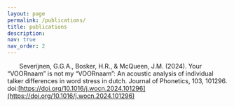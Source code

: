 ```yaml
---
layout: page
permalink: /publications/
title: publications
description:
nav: true
nav_order: 2
---
```


<!-- _pages/publications.md -->

<!-- Bibsearch Feature -->

<i class="fa-solid fa-circle fa-xs"></i> &nbsp;&nbsp;&nbsp;&nbsp;&nbsp;&nbsp; Severĳnen, G.G.A., Bosker, H.R., & McQueen, J.M. (2024). Your “VOORnaam” is not my “VOORnaam”: An acoustic analysis of individual talker differences in word stress in dutch. Journal of Phonetics, 103, 101296. doi:[https://doi.org/10.1016/j.wocn.2024.101296](https://doi.org/10.1016/j.wocn.2024.101296)<br>

[<i class="fa-regular fa-file-pdf"></i> ](https://pdf.sciencedirectassets.com/272464/1-s2.0-S0095447024X00029/1-s2.0-S0095447024000020/main.pdf?X-Amz-Security-Token=IQoJb3JpZ2luX2VjECwaCXVzLWVhc3QtMSJIMEYCIQCxeA%2BQA%2FrjavBCJbgDQIzGXYuUYbyo7BSZ55%2BteAN%2BMQIhAJuo74ggI34653rOY6XQXlVIA7fHkLt0nQH%2FOHmzYKeZKrwFCKX%2F%2F%2F%2F%2F%2F%2F%2F%2F%2FwEQBRoMMDU5MDAzNTQ2ODY1Igz4s8TAP29zUB9UtE0qkAU5NxaH5eyQix%2FKVC0LYvR9pW0pSfN4zIP3NkpauHQClWSv59LYGpvmfvBKAgoMQ8IfUGUQ6Yu0P%2F37UdcWf1kCHMpxsGfsFPQY2wMc1C1lWJxvppRwJ8CrBLEV2n0s9N4G5qcuWoLXVe%2FMi0Y5Wd%2FTTYIV7WhclgKMFBffOCkOEWYdbVahBRbyD8D99NwF7CLVIpu%2F4NjtyJyv1cXBzQCaNr%2FiDz9P2JmU5j8Res%2F2r1xXyXlY7JLW3F2WFg42Z91BmzTmDhsVgEzoRuXLGVG2XSthvbj%2Fyw0c2LRSs%2FIY9CtYjFdsyaYSsMiR4LCBN7yOSQldUCa3X6qbvQM%2BEkLWzJ7rsvYxeyC8ZqregkM4JnaP6yhw0I45bVo9mpsQrXPzm9mU%2FWcGEkLeeCL8lN5cfHbccZ4EplIDlAL56rXtwaunKa44yvyxkIWE194ToKujrr0kIyZyHkCRiGNTjemkv2JyQJjGoP23fM0YGkrVgL5dp7ebrZKG9aA%2Bw%2BU8d6jVGN6AIB%2BHtQOjs4YJ%2FV%2BVyOegaE9sgib%2FY3x%2F%2Fr8wGtsJXcS91nw4rrI9jML59Hy4Ycc8BwEwdus3y%2FeTgJ7AgUyveMAKV9zh5Roc87h%2FWFKitb8z%2FgKZmvm3Lri%2BKOEMeBnTYHoQ94pZcNsNJkD5NKtgVPChqUlJ0572GDwmY%2FcrZA6Ii%2BPYKsTL7%2Blwrcc8QNZ%2FdkMfKmf39r5%2Byqco%2B2yADo09Zdif4Pp35Te%2B4fqAfVT67s8T9cS2yLeaxtejjYSVY1AUxexw3vIpOyQicrqTd034fYzVPX9y67D6RDvCNNxlHYSYisWnSFnC8vsgaH1fzg%2BKrK9ttWL7xLWwH%2Bwo6QdJxJc0PnuspMpvoDD7gJO5BjqwAeDTkWbCJvvhSe4ffRdf2AWfkSGbRV9ekXClzzsyJ5q8%2Bx65vbmzUZZXn1icxXjU04kuMiOy4WYAnhu3YFSUH6h5AH0UGt55ZFrA61InXuJ%2Fjqa7Q0D38f6mqRPqeLKuKkpGaBvYTSqSOuyi3Aopf6%2Fb2CP5AuhNnlrqVxQwoT4fzvlGyyZxNxrmTcZg7ZCoocakVGdERZL%2FpZ1hBh0j1%2BwrCZFvOh5DcMh9GwCt3Gjr&X-Amz-Algorithm=AWS4-HMAC-SHA256&X-Amz-Date=20241101T130026Z&X-Amz-SignedHeaders=host&X-Amz-Expires=300&X-Amz-Credential=ASIAQ3PHCVTYSKL4SK73%2F20241101%2Fus-east-1%2Fs3%2Faws4_request&X-Amz-Signature=6b1c352edff3e2f10d979f034417f63b87e9bcd739132b1a6d3ee64562aa63c9&hash=124c0e096d1564958fed61905c039ec63ac577949d45dc26b24b1658fb2f4a48&host=68042c943591013ac2b2430a89b270f6af2c76d8dfd086a07176afe7c76c2c61&pii=S0095447024000020&tid=spdf-dab6c220-768a-422e-8648-c217f2e92135&sid=4151a09b2731314c710ad3524e7f1d1ba1d4gxrqb&type=client&tsoh=d3d3LnNjaWVuY2VkaXJlY3QuY29t&ua=0f165f020d0451555104&rr=8dbc115b1d64babd&cc=it)

